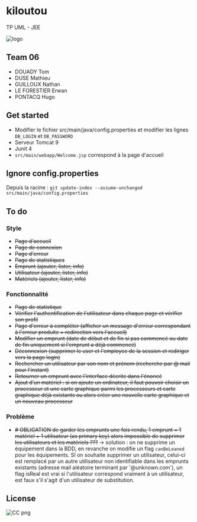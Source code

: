 # kiloutou
TP UML - JEE

![logo](https://user-images.githubusercontent.com/50581556/143511754-6aa9fa0b-d032-4a1d-b18d-5e8f5b1e7819.png)


## Team 06
 - DOUADY Tom
 - DUSE Mathieu
 - GUILLOUX Nathan
 - LE FORESTIER Erwan
 - PONTACQ Hugo


## Get started

 - Modifier le fichier src/main/java/config.properties et modifier les lignes ```DB_LOGIN``` et ```DB_PASSWORD```
 - Serveur Tomcat 9
 - Junit 4
 - ```src/main/webapp/Welcome.jsp``` correspond à la page d'accueil
 
## Ignore config.properties

Depuis la racine :  ```git update-index --assume-unchanged src/main/java/config.properties```

## To do
 ### Style
  - ~~Page d'accueil~~
  - ~~Page de connexion~~
  - ~~Page d'erreur~~
  - ~~Page de statistiques~~
  - ~~Emprunt (ajouter, lister, info)~~
  - ~~Utilisateur (ajouter, lister, info)~~
  - ~~Matériels (ajouter, ~~lister~~, info)~~
 ### Fonctionnalité
  - ~~Page de statistique~~
  - ~~Vérifier l'authentification de l'utilisateur dans chaque page et vérifier son profil~~
  - ~~Page d'erreur à compléter (afficher un message d'erreur correspondant à l'erreur produite + redirection vers l'accueil)~~
  - ~~Modifier un emprunt (date de début et de fin si pas commencé ou date de fin uniquement si l'emprunt a déjà commencé)~~
  - ~~Déconnexion (supprimer le user et l'employee de la session et rediriger vers la page login)~~
  - ~~Rechercher un utilisateur par son nom et prénom (recherche par @ mail pour l'instant)~~
  - ~~Retourner un emprunt avec l'interface décrite dans l'énoncé~~
  - ~~Ajout d'un matériel : si on ajoute un ordinateur, il faut pouvoir choisir un processeur et une carte graphique parmi les processeurs et carte graphique déjà existants ou alors créer une nouvelle carte graphique et un nouveau processeur~~

### Problème
  - ~~# OBLIGATION de garder les emprunts une fois rendu, 1 emprunt = 1 matériel + 1 utilisateur (as primary key) alors impossible de supprimer les utilisateurs et les matériels ???~~ -> solution : on ne supprime un équipement dans la BDD, en revanche on modifie un flag  ```canBeLoaned``` pour les équipements. SI on souhaite supprimer un utilisateur, celui-ci est remplacé par un autre utilisateur non identifiable dans les emprunts existants (adresse mail aléatoire terminant par '@unknown.com'), un flag isReal est vrai si l'utilisateur correspond vraiment à un utilisateur, est faux s'il s'agit d'un utilisateur de substitution.

## License
![CC png](https://user-images.githubusercontent.com/50581556/143511708-a5133dcf-41f6-4a34-98c5-57488f75197a.png)
